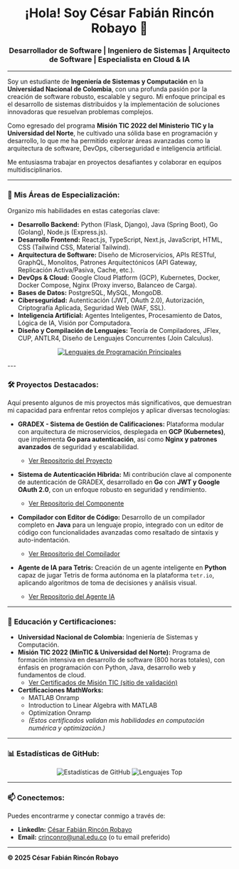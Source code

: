 <h1 align="center">¡Hola! Soy César Fabián Rincón Robayo 👋</h1>

<h3 align="center">Desarrollador de Software | Ingeniero de Sistemas | Arquitecto de Software | Especialista en Cloud & IA</h3>

---

<p align="left">
  Soy un estudiante de <strong>Ingeniería de Sistemas y Computación</strong> en la <strong>Universidad Nacional de Colombia</strong>, con una profunda pasión por la creación de software robusto, escalable y seguro. Mi enfoque principal es el desarrollo de sistemas distribuidos y la implementación de soluciones innovadoras que resuelvan problemas complejos.
</p>

<p align="left">
  Como egresado del programa <strong>Misión TIC 2022 del Ministerio TIC y la Universidad del Norte</strong>, he cultivado una sólida base en programación y desarrollo, lo que me ha permitido explorar áreas avanzadas como la arquitectura de software, DevOps, ciberseguridad e inteligencia artificial.
</p>

<p align="left">
  Me entusiasma trabajar en proyectos desafiantes y colaborar en equipos multidisciplinarios.
</p>

---

### 🚀 **Mis Áreas de Especialización:**

<p align="left">
  Organizo mis habilidades en estas categorías clave:
</p>

- **Desarrollo Backend:** Python (Flask, Django), Java (Spring Boot), Go (Golang), Node.js (Express.js).
- **Desarrollo Frontend:** React.js, TypeScript, Next.js, JavaScript, HTML, CSS (Tailwind CSS, Material Tailwind).
- **Arquitectura de Software:** Diseño de Microservicios, APIs RESTful, GraphQL, Monolitos, Patrones Arquitectónicos (API Gateway, Replicación Activa/Pasiva, Cache, etc.).
- **DevOps & Cloud:** Google Cloud Platform (GCP), Kubernetes, Docker, Docker Compose, Nginx (Proxy inverso, Balanceo de Carga).
- **Bases de Datos:** PostgreSQL, MySQL, MongoDB.
- **Ciberseguridad:** Autenticación (JWT, OAuth 2.0), Autorización, Criptografía Aplicada, Seguridad Web (WAF, SSL).
- **Inteligencia Artificial:** Agentes Inteligentes, Procesamiento de Datos, Lógica de IA, Visión por Computadora.
- **Diseño y Compilación de Lenguajes:** Teoría de Compiladores, JFlex, CUP, ANTLR4, Diseño de Lenguajes Concurrentes (Join Calculus).

<p align="center">
  <a href="https://skillicons.dev">
    <img src="https://skillicons.dev/icons?i=py,django,java,js,ts,go" alt="Lenguajes de Programación Principales">
  </a>
</p>
---

### 🛠️ **Proyectos Destacados:**

<p align="left">
  Aquí presento algunos de mis proyectos más significativos, que demuestran mi capacidad para enfrentar retos complejos y aplicar diversas tecnologías:
</p>

* **GRADEX - Sistema de Gestión de Calificaciones:** Plataforma modular con arquitectura de microservicios, desplegada en **GCP (Kubernetes)**, que implementa **Go para autenticación**, así como **Nginx y patrones avanzados** de seguridad y escalabilidad.
    * [Ver Repositorio del Proyecto](https://github.com/Swarch2F/prototipo4)

* **Sistema de Autenticación Híbrida:** Mi contribución clave al componente de autenticación de GRADEX, desarrollado en **Go** con **JWT y Google OAuth 2.0**, con un enfoque robusto en seguridad y rendimiento.
    * [Ver Repositorio del Componente](https://github.com/CesarFRR/go-auth-hybrid)

* **Compilador con Editor de Código:** Desarrollo de un compilador completo en **Java** para un lenguaje propio, integrado con un editor de código con funcionalidades avanzadas como resaltado de sintaxis y auto-indentación.
    * [Ver Repositorio del Compilador](https://github.com/CesarFRR/Lenguajes_2024_1/tree/Taller_2)

* **Agente de IA para Tetris:** Creación de un agente inteligente en **Python** capaz de jugar Tetris de forma autónoma en la plataforma `tetr.io`, aplicando algoritmos de toma de decisiones y análisis visual.
    * [Ver Repositorio del Agente IA](https://github.com/CesarFRR/isi_tetris_ia)

---

### 🌱 **Educación y Certificaciones:**

* **Universidad Nacional de Colombia:** Ingeniería de Sistemas y Computación.
* **Misión TIC 2022 (MinTIC & Universidad del Norte):** Programa de formación intensiva en desarrollo de software (800 horas totales), con énfasis en programación con Python, Java, desarrollo web y fundamentos de cloud.
    * [Ver Certificados de Misión TIC (sitio de validación)](https://tananeo.uninorte.edu.co/certificados/)
* **Certificaciones MathWorks:**
    * MATLAB Onramp
    * Introduction to Linear Algebra with MATLAB
    * Optimization Onramp
    * *(Estos certificados validan mis habilidades en computación numérica y optimización.)*

---

### 📊 **Estadísticas de GitHub:**

<p align="center">
  <img src="https://github-readme-stats.vercel.app/api?username=CesarFRR&theme=radical&hide_border=true&show_icons=true&count_private=true" alt="Estadísticas de GitHub">
  <img src="https://github-readme-stats.vercel.app/api/top-langs/?username=CesarFRR&layout=compact&theme=radical&hide_border=true" alt="Lenguajes Top">
</p>

---

### 📫 **Conectemos:**

<p align="left">
  Puedes encontrarme y conectar conmigo a través de:
</p>

- **LinkedIn:** [César Fabián Rincón Robayo](https://www.linkedin.com/in/CesarFRR)
- **Email:** crinconro@unal.edu.co (o tu email preferido)

---

**© 2025 César Fabián Rincón Robayo**

